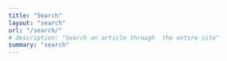 ```yaml
---
title: "Search"
layout: "search"
url: "/search/"
# description: "Search an article through  the entire site"
summary: "search"
---
```


